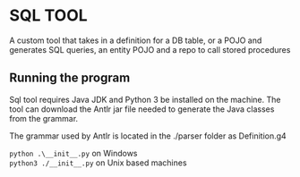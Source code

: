 <h1>SQL TOOL</h1>
<p>
A custom tool that takes in a definition for a DB table, or a POJO and generates
SQL queries, an entity POJO and a repo to call stored procedures
</p>

<h2>Running the program</h2>
<p>
Sql tool requires Java JDK and Python 3 be installed on the machine. The tool can download the Antlr jar file
needed to generate the Java classes from the grammar. 
</p>
<p>
The grammar used by Antlr is located in the ./parser folder as Definition.g4
</p>
<p>
<code>python .\__init__.py</code> on Windows
<br />
<code>python3 ./__init__.py</code> on Unix based machines
</p>